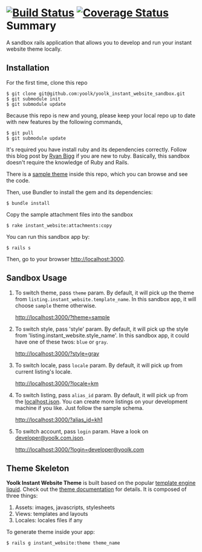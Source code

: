 [![Build Status](https://travis-ci.org/yoolk/yoolk_liquid.svg?branch=master)](https://travis-ci.org/yoolk/yoolk_liquid) [![Coverage Status](https://coveralls.io/repos/yoolk/yoolk_liquid/badge.png?branch=master)](https://coveralls.io/r/yoolk/yoolk_liquid?branch=master)
Summary
=======

A sandbox rails application that allows you to develop and run your instant website theme locally.

## Installation

For the first time, clone this repo

    $ git clone git@github.com:yoolk/yoolk_instant_website_sandbox.git
    $ git submodule init
    $ git submodule update

Because this repo is new and young, please keep your local repo up to date with new features by the following commands,

    $ git pull
    $ git submodule update

It's required you have install ruby and its dependencies correctly. Follow this blog post by [Ryan Bigg](http://ryanbigg.com/2010/12/ubuntu-ruby-rvm-rails-and-you/) if you are new to ruby. Basically, this sandbox doesn't require the knowledge of Ruby and Rails.

There is a [sample theme](https://github.com/yoolk/yoolk_instant_website_sandbox/tree/master/app/themes/sample) inside this repo, which you can browse and see the code.

Then, use Bundler to install the gem and its dependencies:

    $ bundle install

Copy the sample attachment files into the sandbox

    $ rake instant_website:attachments:copy

You can run this sandbox app by:

    $ rails s

Then, go to your browser [http://localhost:3000](http://localhost:3000).

## Sandbox Usage

1. To switch theme, pass `theme` param. By default, it will pick up the theme from `listing.instant_website.template_name`. In this sandbox app, it will choose `sample` theme otherwise.

    [http://localhost:3000/?theme=sample](http://localhost:3000/?theme=sample)

2. To switch style, pass 'style' param. By default, it will pick up the style from 'listing.instant_website.style_name'. In this sandbox app, it could have one of these twos: `blue` or `gray`.

    [http://localhost:3000/?style=gray](http://localhost:3000/?style=gray)

2. To switch locale, pass `locale` param. By default, it will pick up from current listing's locale.

    [http://localhost:3000/?locale=km](http://localhost:3000/?locale=km)

3. To switch listing, pass `alias_id` param. By default, it will pick up from the [localhost.json](https://github.com/yoolk/yoolk_instant_website_sandbox/blob/master/db/samples/jsons/domains/localhost.json). You can create more listings on your development machine if you like. Just follow the sample schema.

    [http://localhost:3000/?alias_id=kh1](http://localhost:3000/?alias_id=kh1)

4. To switch account, pass `login` param. Have a look on [developer@yoolk.com.json](https://github.com/yoolk/yoolk_instant_website_sandbox/blob/master/db/samples/jsons/developer@yoolk.com.json).

    [http://localhost:3000/?login=developer@yoolk.com](http://localhost:3000/?login=developer@yoolk.com)

## Theme Skeleton

**Yoolk Instant Website Theme** is built based on the popular [template engine liquid](https://github.com/Shopify/liquid). Check out the [theme documentation](http://yoolk.github.io/liquid-documentation/theme-templates/) for details. It is composed of three things:

  1. Assets: images, javascripts, stylesheets
  2. Views: templates and layouts
  3. Locales: locales files if any

To generate theme inside your app:

    $ rails g instant_website:theme theme_name